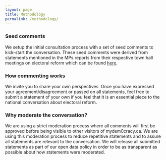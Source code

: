 ```yaml
---
layout: page
title: Methodology
permalink: /methodology/
---
```



### Seed comments

We setup the initial consultation process with a set of seed comments to kick-start the conversation. These seed comments were derived from statements mentioned in the MPs reports from their respective town hall meetings on electoral reform which can be found [here](http://www.parl.gc.ca/Content/HOC/Committee/421/ERRE/WebDoc/WD8405589/Members_Reports-e.html).

### How commenting works

We invite you to share your own perspectives. Once you have expressed your agreement/disagreement or passed on all statements, feel free to submit a statement of your own if you feel that it is an essential piece to the national conversation about electoral reform.

### Why moderate the conversation?

We are using a strict moderation process where all comments will first be approved before being visible to other visitors of mydem0cracy.ca. We are using this moderation process to reduce repetitive statements and to assure all statements are relevant to the conversation. We will release all submitted statements as part of our open data policy in order to be as transparent as possible about how statements were moderated.
